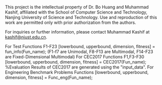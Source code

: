 This project is the intellectual property of Dr. Bo Huang and Muhammad Kashif, affiliated with the School of Computer Science and Technology, Nanjing University of Science and Technology. Use and reproduction of this work are permitted only with prior authorization from the authors.

For inquiries or further information, please contact Muhammad Kashif at kashif@njust.edu.cn.

For Test Functions F1-F23 [lowerbound, upperbound, dimension, fitness] = fun_info(Fun_name); (F1-f7 are Unimodal, F8-F13 are Multimodal, F14-F23 are Fixed-Dimensional Multimodal)
For CEC2017 Functions F1,F3-F30 [lowerbound, upperbound, dimension, fitness] = CEC2017(Fun_name); %Evaluation Results of CEC2017 are generated using the "input_data".
For Engineering Benchmark Problems Functions  [lowerbound, upperbound, dimension, fitness] = Func_eng(Fun_name);
